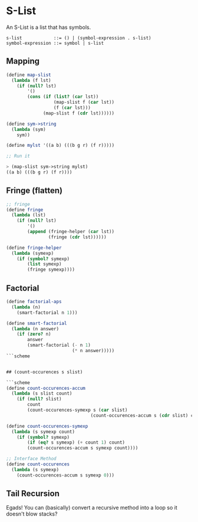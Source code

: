 # S-List

An S-List is a list that has symbols.

    s-list            ::= () | (symbol-expression . s-list)
    symbol-expression ::= symbol | s-list

## Mapping

```scheme
(define map-slist
  (lambda (f lst)
    (if (null? lst)
        '()
        (cons (if (list? (car lst))
                  (map-slist f (car lst))
                  (f (car lst)))
              (map-slist f (cdr lst))))))

(define sym->string
  (lambda (sym)
    sym))

(define mylst '((a b) (((b g r) (f r)))))

;; Run it

> (map-slist sym->string mylst)
((a b) (((b g r) (f r))))

```

## Fringe (flatten)

```scheme
;; fringe
(define fringe
  (lambda (lst)
    (if (null? lst)
        '()
        (append (fringe-helper (car lst))
                (fringe (cdr lst))))))

(define fringe-helper
  (lambda (symexp)
    (if (symbol? symexp)
        (list symexp)
        (fringe symexp))))
```

## Factorial

```scheme
(define factorial-aps
  (lambda (n)
    (smart-factorial n 1)))

(define smart-factorial
  (lambda (n answer)
    (if (zero? n)
        answer
        (smart-factorial (- n 1)
                         (* n answer)))))
```scheme


## (count-occurences s slist)

```scheme
(define count-occurences-accum
  (lambda (s slist count)
    (if (null? slist)
        count
        (count-occurences-symexp s (car slist)
                                (count-occurences-accum s (cdr slist) count)))))

(define count-occurences-symexp
  (lambda (s symexp count)
    (if (symbol? symexp)
        (if (eq? s symexp) (+ count 1) count)
        (count-occurences-accum s symexp count))))

;; Interface Method
(define count-occurences
  (lambda (s symexp)
    (count-occurences-accum s symexp 0)))
```

## Tail Recursion

Egads! You can (basically) convert a recursive method into a loop so it doesn't blow stacks?

